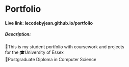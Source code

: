# Portfolio

#### Live link: lecodebyjean.github.io/portfolio

##### Description:
📂This is my student portfolio with coursework and projects <br>
for the 🎓University of Essex <br>
📜Postgraduate Diploma in Computer Science <br>
